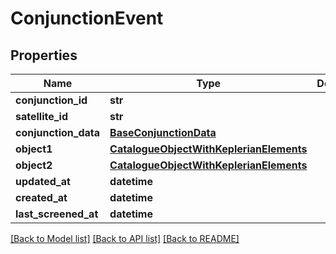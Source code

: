 # ConjunctionEvent


## Properties
Name | Type | Description | Notes
------------ | ------------- | ------------- | -------------
**conjunction_id** | **str** |  | [optional] 
**satellite_id** | **str** |  | [optional] 
**conjunction_data** | [**BaseConjunctionData**](BaseConjunctionData.md) |  | [optional] 
**object1** | [**CatalogueObjectWithKeplerianElements**](CatalogueObjectWithKeplerianElements.md) |  | [optional] 
**object2** | [**CatalogueObjectWithKeplerianElements**](CatalogueObjectWithKeplerianElements.md) |  | [optional] 
**updated_at** | **datetime** |  | [optional] 
**created_at** | **datetime** |  | [optional] 
**last_screened_at** | **datetime** |  | [optional] 

[[Back to Model list]](../README.md#documentation-for-models) [[Back to API list]](../README.md#documentation-for-api-endpoints) [[Back to README]](../README.md)


